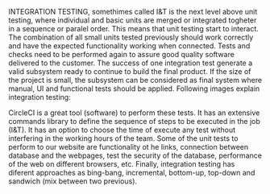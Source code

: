 INTEGRATION TESTING, somethimes called I&T is the next level above unit testing,
where individual and basic units are merged or integrated togheter in a sequence
or paralel order. This means that unit testing start to interact. The combination
of all small units tested previously should work correctly and have the expected
functionality working when connected. Tests and checks need to be performed again
to assure good quality software delivered to the customer. 
The success of one integration test generate a valid subsystem ready to continue to
build the final product. If the size of the project is small, the subsystem can be
considered as final system where manual, UI and functional tests should be applied.
Following images explain integration testing:

CircleCI is a great tool (software) to perform these tests. It has an extensive
commands library to define the sequence of steps to be executed in the job (I&T). It
has an option to choose the time of execute any test without interfering in the
working hours of the team.
Some of the unit tests to perform to our website are functionality ot he links,
connection between database and the webpages, test the security of the database,
performance of the web on different browsers, etc.
Finally, integration testing has diferent approaches as bing-bang, incremental,
bottom-up, top-down and sandwich (mix between two previous).
